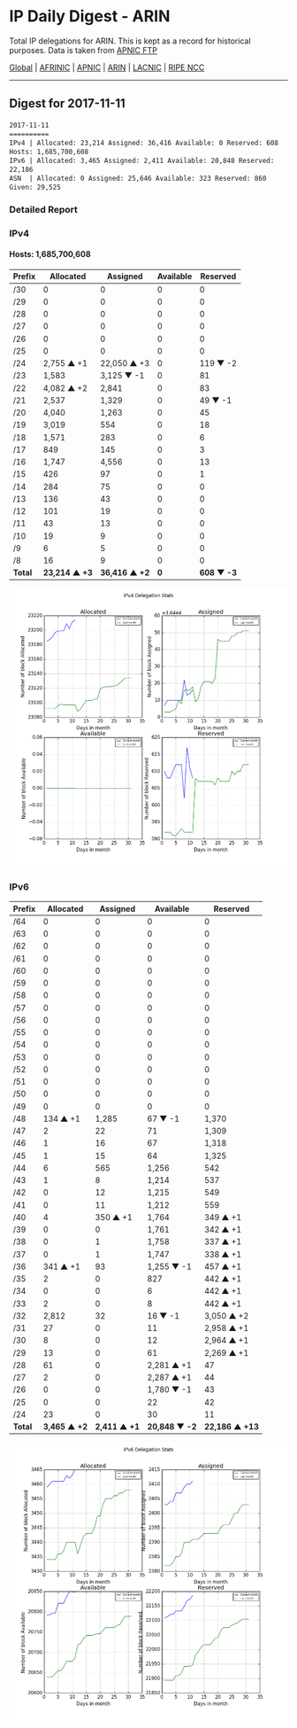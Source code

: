 # IP Daily Digest - ARIN 

Total IP delegations for ARIN. This is kept as a record for historical purposes. Data is taken from [APNIC FTP](https://ftp.apnic.net/)

[Global](https://github.com/csmets/IP-Daily-Digest) | [AFRINIC](https://github.com/csmets/IP-Daily-Digest/tree/master/archives/AFRINIC) | [APNIC](https://github.com/csmets/IP-Daily-Digest/tree/master/archives/APNIC) | [ARIN](https://github.com/csmets/IP-Daily-Digest/tree/master/archives/ARIN) | [LACNIC](https://github.com/csmets/IP-Daily-Digest/tree/master/archives/LACNIC) | [RIPE NCC](https://github.com/csmets/IP-Daily-Digest/tree/master/archives/RIPE_NCC)

---

## Digest for 2017-11-11
```
2017-11-11
==========
IPv4 | Allocated: 23,214 Assigned: 36,416 Available: 0 Reserved: 608 Hosts: 1,685,700,608
IPv6 | Allocated: 3,465 Assigned: 2,411 Available: 20,848 Reserved: 22,186
ASN  | Allocated: 0 Assigned: 25,646 Available: 323 Reserved: 860 Given: 29,525
```

### Detailed Report

### IPv4

#### Hosts: **1,685,700,608**

| Prefix | Allocated | Assigned | Available | Reserved |
| ----- | ----- | ----- | ----- | ----- |
| /30 | 0 | 0 | 0 | 0 |
| /29 | 0 | 0 | 0 | 0 |
| /28 | 0 | 0 | 0 | 0 |
| /27 | 0 | 0 | 0 | 0 |
| /26 | 0 | 0 | 0 | 0 |
| /25 | 0 | 0 | 0 | 0 |
| /24 | 2,755 ▲ +1 | 22,050 ▲ +3 | 0 | 119 ▼ -2 |
| /23 | 1,583 | 3,125 ▼ -1 | 0 | 81 |
| /22 | 4,082 ▲ +2 | 2,841 | 0 | 83 |
| /21 | 2,537 | 1,329 | 0 | 49 ▼ -1 |
| /20 | 4,040 | 1,263 | 0 | 45 |
| /19 | 3,019 | 554 | 0 | 18 |
| /18 | 1,571 | 283 | 0 | 6 |
| /17 | 849 | 145 | 0 | 3 |
| /16 | 1,747 | 4,556 | 0 | 13 |
| /15 | 426 | 97 | 0 | 1 |
| /14 | 284 | 75 | 0 | 0 |
| /13 | 136 | 43 | 0 | 0 |
| /12 | 101 | 19 | 0 | 0 |
| /11 | 43 | 13 | 0 | 0 |
| /10 | 19 | 9 | 0 | 0 |
| /9 | 6 | 5 | 0 | 0 |
| /8 | 16 | 9 | 0 | 0 |
| **Total** | **23,214 ▲ +3** | **36,416 ▲ +2** | **0** | **608 ▼ -3** |

![ipv4-stats](ipv4-figure.png)

### IPv6

| Prefix | Allocated | Assigned | Available | Reserved |
| ----- | ----- | ----- | ----- | ----- |
| /64 | 0 | 0 | 0 | 0 |
| /63 | 0 | 0 | 0 | 0 |
| /62 | 0 | 0 | 0 | 0 |
| /61 | 0 | 0 | 0 | 0 |
| /60 | 0 | 0 | 0 | 0 |
| /59 | 0 | 0 | 0 | 0 |
| /58 | 0 | 0 | 0 | 0 |
| /57 | 0 | 0 | 0 | 0 |
| /56 | 0 | 0 | 0 | 0 |
| /55 | 0 | 0 | 0 | 0 |
| /54 | 0 | 0 | 0 | 0 |
| /53 | 0 | 0 | 0 | 0 |
| /52 | 0 | 0 | 0 | 0 |
| /51 | 0 | 0 | 0 | 0 |
| /50 | 0 | 0 | 0 | 0 |
| /49 | 0 | 0 | 0 | 0 |
| /48 | 134 ▲ +1 | 1,285 | 67 ▼ -1 | 1,370 |
| /47 | 2 | 22 | 71 | 1,309 |
| /46 | 1 | 16 | 67 | 1,318 |
| /45 | 1 | 15 | 64 | 1,325 |
| /44 | 6 | 565 | 1,256 | 542 |
| /43 | 1 | 8 | 1,214 | 537 |
| /42 | 0 | 12 | 1,215 | 549 |
| /41 | 0 | 11 | 1,212 | 559 |
| /40 | 4 | 350 ▲ +1 | 1,764 | 349 ▲ +1 |
| /39 | 0 | 0 | 1,761 | 342 ▲ +1 |
| /38 | 0 | 1 | 1,758 | 337 ▲ +1 |
| /37 | 0 | 1 | 1,747 | 338 ▲ +1 |
| /36 | 341 ▲ +1 | 93 | 1,255 ▼ -1 | 457 ▲ +1 |
| /35 | 2 | 0 | 827 | 442 ▲ +1 |
| /34 | 0 | 0 | 6 | 442 ▲ +1 |
| /33 | 2 | 0 | 8 | 442 ▲ +1 |
| /32 | 2,812 | 32 | 16 ▼ -1 | 3,050 ▲ +2 |
| /31 | 27 | 0 | 11 | 2,958 ▲ +1 |
| /30 | 8 | 0 | 12 | 2,964 ▲ +1 |
| /29 | 13 | 0 | 61 | 2,269 ▲ +1 |
| /28 | 61 | 0 | 2,281 ▲ +1 | 47 |
| /27 | 2 | 0 | 2,287 ▲ +1 | 44 |
| /26 | 0 | 0 | 1,780 ▼ -1 | 43 |
| /25 | 0 | 0 | 22 | 42 |
| /24 | 23 | 0 | 30 | 11 |
| **Total** | **3,465 ▲ +2** | **2,411 ▲ +1** | **20,848 ▼ -2** | **22,186 ▲ +13** |

![ipv6-stats](ipv6-figure.png)